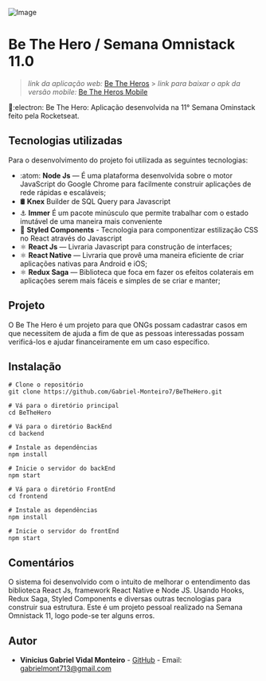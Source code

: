![Image](https://user-images.githubusercontent.com/38410548/77857560-9ed53600-71d4-11ea-94ab-b7db34542a78.png)

# [](<[https://github.com/Gabriel-Monteiro7/BeTheHero-Web](https://github.com/Gabriel-Monteiro7/BeTheHero)>)Be The Hero / Semana Omnistack 11.0

> _link da aplicação web:_ [Be The Heros](https://theheros.netlify.com/) > _link para baixar o apk da versão mobile:_ [Be The Heros Mobile](https://drive.google.com/drive/folders/1T4vqA4elx21sdhFn8vsy4gGjbsAWWsDr?usp=sharing)

:rocket::electron: Be The Hero: Aplicação desenvolvida na 11° Semana Ominstack feito pela Rocketseat.

## [](<[https://github.com/Gabriel-Monteiro7/BeTheHero-Web](https://github.com/Gabriel-Monteiro7/BeTheHero)#tecnologias>)Tecnologias utilizadas

Para o desenvolvimento do projeto foi utilizada as seguintes tecnologias:

- :atom: **Node Js** — É uma plataforma desenvolvida sobre o motor JavaScript do Google Chrome para facilmente construir aplicações de rede rápidas e escaláveis;
- :oil_drum: **Knex** Builder de SQL Query para Javascript
- :anchor: **Immer** É um pacote minúsculo que permite trabalhar com o estado imutável de uma maneira mais conveniente
- :nail_care: **Styled Components** - Tecnologia para componentizar estilização CSS no React através do Javascript
- :atom_symbol: **React Js** — Livraria Javascript para construção de interfaces;
- :atom_symbol: **React Native** — Livraria que provê uma maneira eficiente de criar aplicações nativas para Android e iOS;
- :atom_symbol: **Redux Saga** — Biblioteca que foca em fazer os efeitos colaterais em aplicações serem mais fáceis e simples de se criar e manter;

## [](<[https://github.com/Gabriel-Monteiro7/BeTheHero](https://github.com/Gabriel-Monteiro7/BeTheHero)#projeto>)Projeto

O Be The Hero é um projeto para que ONGs possam cadastrar casos em que necessitem de ajuda a fim de que as pessoas interessadas possam verificá-los e ajudar financeiramente em um caso específico.

## Instalação

```
# Clone o repositório
git clone https://github.com/Gabriel-Monteiro7/BeTheHero.git

# Vá para o diretório principal
cd BeTheHero

# Vá para o diretório BackEnd
cd backend

# Instale as dependências
npm install

# Inicie o servidor do backEnd
npm start

# Vá para o diretório FrontEnd
cd frontend

# Instale as dependências
npm install

# Inicie o servidor do frontEnd
npm start
```

## Comentários

O sistema foi desenvolvido com o intuito de melhorar o entendimento das biblioteca React Js, framework React Native e Node JS. Usando Hooks, Redux Saga, Styled Components e diversas outras tecnologias para construir sua estrutura. Este é um projeto pessoal realizado na Semana Omnistack 11, logo pode-se ter alguns erros.

## [](<[https://github.com/Gabriel-Monteiro7/BeTheHero](https://github.com/Gabriel-Monteiro7/BeTheHero)#autor>)Autor

- **Vinicius Gabriel Vidal Monteiro** - [GitHub](https://github.com/Gabriel-Monteiro7) - Email: [gabrielmont713@gmail.com](mailto:gabrielmont713@gmail.com)
